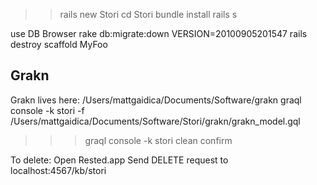 >> rails new Stori
>> cd Stori
>> bundle install
>> rails s

use DB Browser
rake db:migrate:down VERSION=20100905201547
rails destroy scaffold MyFoo

Grakn
---
Grakn lives here: /Users/mattgaidica/Documents/Software/grakn
graql console -k stori -f /Users/mattgaidica/Documents/Software/Stori/grakn/grakn_model.gql

>>> graql console -k stori
>>> clean
>>> confirm

To delete:
Open Rested.app
Send DELETE request to localhost:4567/kb/stori